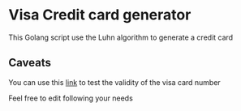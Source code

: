# Visa Credit card generator

This Golang script use the Luhn algorithm to generate a credit card

## Caveats

You can use this [link](https://dnschecker.org/credit-card-validator.php) to test the 
validity of the visa card number

Feel free to edit following your needs